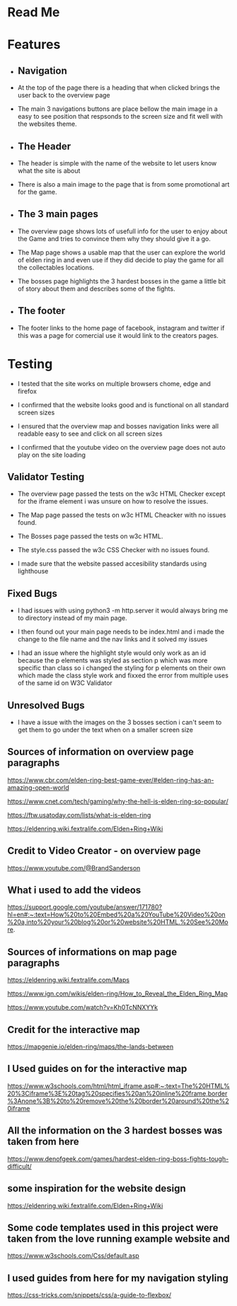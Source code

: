 # Read Me

# Features

- ## Navigation
- At the top of the page there is a heading that when clicked brings the user back to the overview page
- The main 3 navigations buttons are place bellow the main image in a easy to see position that respsonds to the screen size and fit well with the websites theme.

- ## The Header
- The header is simple with the name of the website to let users know what the site is about
- There is also a main image to the page that is from some promotional art for the game.

- ## The 3 main pages
- The overview page shows lots of usefull info for the user to enjoy about the Game and tries to convince them why they should give it a go.
- The Map page shows a usable map that the user can explore the world of elden ring in and even use if they did decide to play the game for all the collectables locations.
- The bosses page highlights the 3 hardest bosses in the game a little bit of story about them and describes some of the fights.

- ## The footer
- The footer links to the home page of facebook, instagram and twitter if this was a page for comercial use it would link to the creators pages.

# Testing

- I tested that the site works on multiple browsers chome, edge and firefox

- I confirmed that the website looks good and is functional on all standard screen sizes

- I ensured that the overview map and bosses navigation links were all readable easy to see and click on all screen sizes

- I confirmed that the youtube video on the overview page does not auto play on the site loading

## Validator Testing

- The overview page passed the tests on the w3c HTML Checker except for the iframe element i was unsure on how to resolve the issues.

- The Map page passed the tests on w3c HTML Cheacker with no issues found.

- The Bosses page passed the tests on w3c HTML.

- The style.css passed the w3c CSS Checker with no issues found.

- I made sure that the website passed accesibility standards using lighthouse

## Fixed Bugs

- I had issues with using python3 -m http.server it would always bring me to directory instead of my main page.

- I then found out your main page needs to be index.html and i made the change to the file name and the nav links and it solved my issues

- I had an issue where the highlight style would only work as an id because the p elements was styled as section p which was more specific than class so i changed the styling for p elements on their own which made the class style work and fixxed the error from multiple uses of the same id on W3C Validator

## Unresolved Bugs

- I have a issue with the images on the 3 bosses section i can't seem to get them to go under the text when on a smaller screen size

## Sources of information on overview page paragraphs

https://www.cbr.com/elden-ring-best-game-ever/#elden-ring-has-an-amazing-open-world

https://www.cnet.com/tech/gaming/why-the-hell-is-elden-ring-so-popular/

https://ftw.usatoday.com/lists/what-is-elden-ring

https://eldenring.wiki.fextralife.com/Elden+Ring+Wiki

## Credit to Video Creator - on overview page

https://www.youtube.com/@BrandSanderson

## What i used to add the videos

https://support.google.com/youtube/answer/171780?hl=en#:~:text=How%20to%20Embed%20a%20YouTube%20Video%20on%20a,into%20your%20blog%20or%20website%20HTML.%20See%20More.

## Sources of informations on map page paragraphs

https://eldenring.wiki.fextralife.com/Maps

https://www.ign.com/wikis/elden-ring/How_to_Reveal_the_Elden_Ring_Map

https://www.youtube.com/watch?v=Kh0TcNNXYYk

## Credit for the interactive map

https://mapgenie.io/elden-ring/maps/the-lands-between

## I Used guides on for the interactive map

https://www.w3schools.com/html/html_iframe.asp#:~:text=The%20HTML%20%3Ciframe%3E%20tag%20specifies%20an%20inline%20frame,border%3Anone%3B%20to%20remove%20the%20border%20around%20the%20iframe

## All the information on the 3 hardest bosses was taken from here

https://www.denofgeek.com/games/hardest-elden-ring-boss-fights-tough-difficult/

## some inspiration for the website design

https://eldenring.wiki.fextralife.com/Elden+Ring+Wiki

## Some code templates used in this project were taken from the love running example website and

https://www.w3schools.com/Css/default.asp

## I used guides from here for my navigation styling

https://css-tricks.com/snippets/css/a-guide-to-flexbox/
